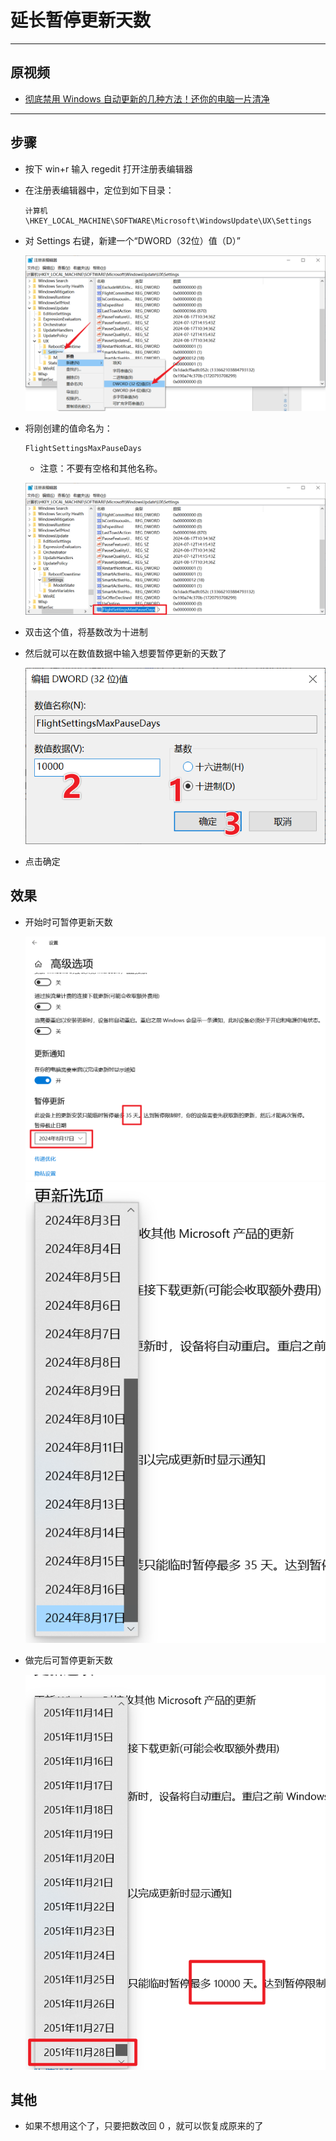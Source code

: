 # 延长暂停更新天数

---

## 原视频
- [彻底禁用 Windows 自动更新的几种方法！还你的电脑一片清净](https://www.bilibili.com/video/BV1Ew4m1k7gF/?share_source=copy_web&vd_source=407f92cf6751e29e9d623fde5b09db24)

---



## 步骤

- 按下 win+r 输入 regedit 打开注册表编辑器

- 在注册表编辑器中，定位到如下目录：

    ```
    计算机\HKEY_LOCAL_MACHINE\SOFTWARE\Microsoft\WindowsUpdate\UX\Settings
    ```

- 对 Settings 右键，新建一个“DWORD（32位）值（D）”

    ![alt text](../../static/img/Win10/DelayUpdate/2-新建DWORD_2024-07-24_19-38-25.png)

- 将刚创建的值命名为：

    ```
    FlightSettingsMaxPauseDays
    ```
    - 注意：不要有空格和其他名称。

    ![alt text](../../static/img/Win10/DelayUpdate/3-重命名_2024-07-24_19-38-25.png)

- 双击这个值，将基数改为十进制
- 然后就可以在数值数据中输入想要暂停更新的天数了

    ![alt text](../../static/img/Win10/DelayUpdate/4-修改天数_2024-07-24_19-38-25.png)


- 点击确定

## 效果

- 开始时可暂停更新天数

    ![alt text](../../static/img/Win10/DelayUpdate/1-开始暂停天数_2024-07-24_19-38-25.png)
    ![alt text](../../static/img/Win10/DelayUpdate/1-2-开始暂停天数_2024-07-24_19-38-25.png)


- 做完后可暂停更新天数

    ![alt text](../../static/img/Win10/DelayUpdate/5-最后可暂停天数_2024-07-24_19-47-49.png)
    
## 其他
- 如果不想用这个了，只要把数改回 0 ，就可以恢复成原来的了
